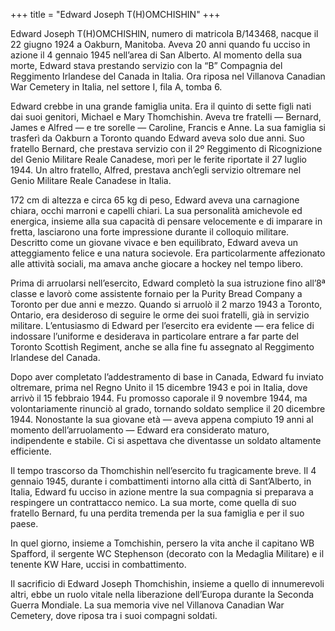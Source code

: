 +++
title = "Edward Joseph T(H)OMCHISHIN"
+++

Edward Joseph T(H)OMCHISHIN, numero di matricola B/143468, nacque il 22 giugno 1924 a Oakburn, Manitoba. Aveva 20 anni quando fu ucciso in azione il 4 gennaio 1945 nell’area di San Alberto.
Al momento della sua morte, Edward stava prestando servizio con la “B” Compagnia del Reggimento Irlandese del Canada in Italia. Ora riposa nel Villanova Canadian War Cemetery in Italia, nel settore I, fila A, tomba 6.

Edward crebbe in una grande famiglia unita. Era il quinto di sette figli nati dai suoi genitori, Michael e Mary Thomchishin. Aveva tre fratelli — Bernard, James e Alfred — e tre sorelle — Caroline, Francis e Anne. La sua famiglia si trasferì da Oakburn a Toronto quando Edward aveva solo due anni.
Suo fratello Bernard, che prestava servizio con il 2º Reggimento di Ricognizione del Genio Militare Reale Canadese, morì per le ferite riportate il 27 luglio 1944. Un altro fratello, Alfred, prestava anch’egli servizio oltremare nel Genio Militare Reale Canadese in Italia.

172 cm di altezza e circa 65 kg di peso, Edward aveva una carnagione chiara, occhi marroni e capelli chiari. La sua personalità amichevole ed energica, insieme alla sua capacità di pensare velocemente e di imparare in fretta, lasciarono una forte impressione durante il colloquio militare. Descritto come un giovane vivace e ben equilibrato, Edward aveva un atteggiamento felice e una natura socievole. Era particolarmente affezionato alle attività sociali, ma amava anche giocare a hockey nel tempo libero.

Prima di arruolarsi nell’esercito, Edward completò la sua istruzione fino all’8ª classe e lavorò come assistente fornaio per la Purity Bread Company a Toronto per due anni e mezzo. Quando si arruolò il 2 marzo 1943 a Toronto, Ontario, era desideroso di seguire le orme dei suoi fratelli, già in servizio militare. L’entusiasmo di Edward per l’esercito era evidente — era felice di indossare l’uniforme e desiderava in particolare entrare a far parte del Toronto Scottish Regiment, anche se alla fine fu assegnato al Reggimento Irlandese del Canada.

Dopo aver completato l’addestramento di base in Canada, Edward fu inviato oltremare, prima nel Regno Unito il 15 dicembre 1943 e poi in Italia, dove arrivò il 15 febbraio 1944. Fu promosso caporale il 9 novembre 1944, ma volontariamente rinunciò al grado, tornando soldato semplice il 20 dicembre 1944. Nonostante la sua giovane età — aveva appena compiuto 19 anni al momento dell’arruolamento — Edward era considerato maturo, indipendente e stabile. Ci si aspettava che diventasse un soldato altamente efficiente.

Il tempo trascorso da Thomchishin nell’esercito fu tragicamente breve. Il 4 gennaio 1945, durante i combattimenti intorno alla città di Sant’Alberto, in Italia, Edward fu ucciso in azione mentre la sua compagnia si preparava a respingere un contrattacco nemico. La sua morte, come quella di suo fratello Bernard, fu una perdita tremenda per la sua famiglia e per il suo paese.

In quel giorno, insieme a Tomchishin, persero la vita anche il capitano WB Spafford, il sergente WC Stephenson (decorato con la Medaglia Militare) e il tenente KW Hare, uccisi in combattimento.

Il sacrificio di Edward Joseph Thomchishin, insieme a quello di innumerevoli altri, ebbe un ruolo vitale nella liberazione dell’Europa durante la Seconda Guerra Mondiale. La sua memoria vive nel Villanova Canadian War Cemetery, dove riposa tra i suoi compagni soldati.
